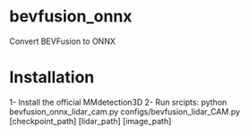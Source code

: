 # bevfusion_onnx
Convert BEVFusion to ONNX

# Installation
1- Install the official MMdetection3D
2- Run srcipts:
python bevfusion_onnx_lidar_cam.py configs/bevfusion_lidar_CAM.py [checkpoint_path] [lidar_path] [image_path]
